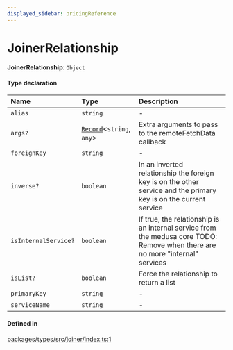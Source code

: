 ```yaml
---
displayed_sidebar: pricingReference
---
```


# JoinerRelationship

 **JoinerRelationship**: `Object`

#### Type declaration

| Name | Type | Description |
| :------ | :------ | :------ |
| `alias` | `string` | - |
| `args?` | [`Record`](Record.md)<`string`, `any`\> | Extra arguments to pass to the remoteFetchData callback |
| `foreignKey` | `string` | - |
| `inverse?` | `boolean` | In an inverted relationship the foreign key is on the other service and the primary key is on the current service |
| `isInternalService?` | `boolean` | If true, the relationship is an internal service from the medusa core TODO: Remove when there are no more "internal" services |
| `isList?` | `boolean` | Force the relationship to return a list |
| `primaryKey` | `string` | - |
| `serviceName` | `string` | - |

#### Defined in

[packages/types/src/joiner/index.ts:1](https://github.com/medusajs/medusa/blob/daea35fe73/packages/types/src/joiner/index.ts#L1)
